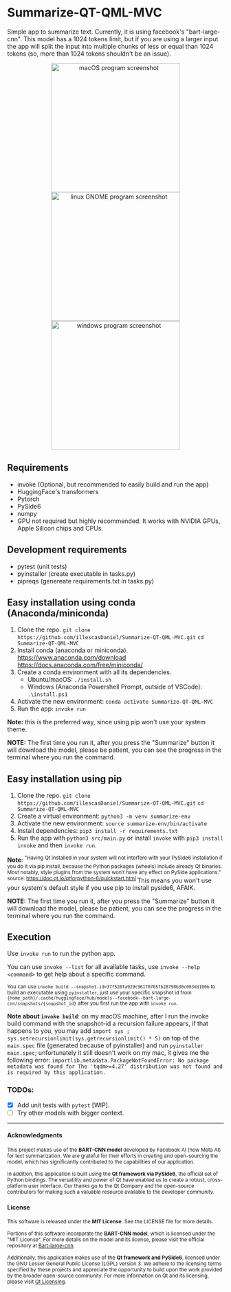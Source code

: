 # Summarize-QT-QML-MVC
Simple app to summarize text. Currently, it is using facebook's "bart-large-cnn". This model has a 1024 tokens limit, but if you are using a larger input the app will split the input into multiple chunks of less or equal than 1024 tokens (so, more than 1024 tokens shouldn't be an issue).

<p align="center">
	<img src="assets/program_macOS.png" alt="macOS program screenshot" width="300" />
	<img src="assets/program_gnome.png" alt="linux GNOME program screenshot" width="300" />
	<img src="assets/program_windows.png" alt="windows program screenshot" width="300" />
</p>


## Requirements
- invoke (Optional, but recommended to easily build and run the app)
- HuggingFace's transformers
- Pytorch
- PySide6
- numpy
- GPU not required but highly recommended. It works with NVIDIA GPUs, Apple Silicon chips and CPUs.

## Development requirements
- pytest (unit tests)
- pyinstaller (create executable in tasks.py)
- pipreqs (genereate requirements.txt in tasks.py)

## Easy installation using conda (Anaconda/miniconda)
1. Clone the repo. `git clone https://github.com/illescasDaniel/Summarize-QT-QML-MVC.git`
`cd Summarize-QT-QML-MVC`
2. Install conda (anaconda or miniconda).
https://www.anaconda.com/download
https://docs.anaconda.com/free/miniconda/
3. Create a conda environment with all its dependencies.
	- Ubuntu/macOS: `./install.sh`
	- Windows (Anaconda Powershell Prompt, outside of VSCode): `.\install.ps1`
3. Activate the new environment: `conda activate Summarize-QT-QML-MVC`
4. Run the app: `invoke run`

**Note:** this is the preferred way, since using pip won't use your system theme.

**NOTE:** The first time you run it, after you press the "Summarize" button it will download the model, please be patient, you can see the progress in the terminal where you run the command.

## Easy installation using pip
1. Clone the repo.
`git clone https://github.com/illescasDaniel/Summarize-QT-QML-MVC.git`
`cd Summarize-QT-QML-MVC`
2. Create a virtual environment: `python3 -m venv summarize-env`
3. Activate the new environment: `source summarize-env/bin/activate`
4. Install dependencies: `pip3 install -r requirements.txt`
4. Run the app with `python3 src/main.py` or install `invoke` with `pip3 install invoke` and then `invoke run`.

**Note**: <sup>"Having Qt installed in your system will not interfere with your PySide6 installation if you do it via pip install, because the Python packages (wheels) include already Qt binaries. Most notably, style plugins from the system won’t have any effect on PySide applications." source: https://doc.qt.io/qtforpython-6/quickstart.html </sup> This means you won't use your system's default style if you use pip to install pyside6, AFAIK.

**NOTE:** The first time you run it, after you press the "Summarize" button it will download the model, please be patient, you can see the progress in the terminal where you run the command.

## Execution
Use `invoke run` to run the python app.

You can use `invoke --list` for all available tasks, use `invoke --help <command>` to get help about a specific command.

<sup>You can use `invoke build --snapshot-id=37f520fa929c961707657b28798b30c003dd100b` to build an executable using `pyinstaller`, just use your specific snapshot id from `{home_path}/.cache/huggingface/hub/models--facebook--bart-large-cnn/snapshots/{snapshot_id}` after you first run the app with `invoke run`.</sup>

**Note about `invoke build`**: on my macOS machine, after I run the invoke build command with the snapshot-id a recursion failure appears, if that happens to you, you may add `import sys ; sys.setrecursionlimit(sys.getrecursionlimit() * 5)` on top of the `main.spec` file (generated because of pyinstaller) and run `pyinstaller main.spec`; unfortunately it still doesn't work on my mac, it gives me the following error: `importlib.metadata.PackageNotFoundError: No package metadata was found for The 'tqdm>=4.27' distribution was not found and is required by this application.`

### TODOs:
- [x] Add unit tests with `pytest` [WIP].
- [ ] Try other models with bigger context.

---

#### Acknowledgments

<sup>This project makes use of the **BART-CNN model** developed by Facebook AI (now Meta AI) for text summarization. We are grateful for their efforts in creating and open-sourcing the model, which has significantly contributed to the capabilities of our application.</sup>

<sup>In addition, this application is built using the **Qt framework via PySide6**, the official set of Python bindings. The versatility and power of Qt have enabled us to create a robust, cross-platform user interface. Our thanks go to the Qt Company and the open-source contributors for making such a valuable resource available to the developer community.</sup>

#### License

<sup>This software is released under the **MIT License**. See the LICENSE file for more details.</sup>

<sup>Portions of this software incorporate the **BART-CNN model**, which is licensed under the "MIT License". For more details on the model and its license, please visit the official repository at [Bart-large-cnn](https://huggingface.co/facebook/bart-large-cnn).</sup>

<sup>Additionally, this application makes use of the **Qt framework and PySide6**, licensed under the GNU Lesser General Public License (LGPL) version 3. We adhere to the licensing terms specified by these projects and appreciate the opportunity to build upon the work provided by the broader open-source community. For more information on Qt and its licensing, please visit [Qt Licensing](https://www.qt.io/licensing/).</sup>
